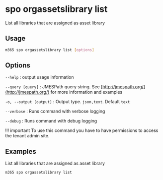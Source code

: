 # spo orgassetslibrary list

List all libraries that are assigned as asset library

## Usage

```sh
m365 spo orgassetslibrary list [options]
```

## Options

`--help`
: output usage information

`--query [query]`
: JMESPath query string. See [http://jmespath.org/](http://jmespath.org/) for more information and examples

`-o, --output [output]`
: Output type. `json,text`. Default `text`

`--verbose`
: Runs command with verbose logging

`--debug`
: Runs command with debug logging

!!! important
    To use this command you have to have permissions to access the tenant admin site.

## Examples

List all libraries that are assigned as asset library

```sh
m365 spo orgassetslibrary list
```
